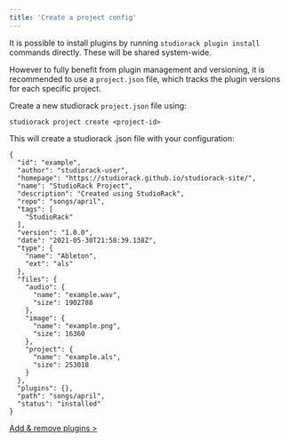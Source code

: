 ```yaml
---
title: 'Create a project config'
---
```


It is possible to install plugins by running `studiorack plugin install` commands directly. These will be shared system-wide.

However to fully benefit from plugin management and versioning, it is recommended to use a `project.json` file, which tracks the plugin versions for each specific project.

Create a new studiorack `project.json` file using:

    studiorack project create <project-id>

This will create a studiorack .json file with your configuration:

    {
      "id": "example",
      "author": "studiorack-user",
      "homepage": "https://studiorack.github.io/studiorack-site/",
      "name": "StudioRack Project",
      "description": "Created using StudioRack",
      "repo": "songs/april",
      "tags": [
        "StudioRack"
      ],
      "version": "1.0.0",
      "date": "2021-05-30T21:58:39.138Z",
      "type": {
        "name": "Ableton",
        "ext": "als"
      },
      "files": {
        "audio": {
          "name": "example.wav",
          "size": 1902788
        },
        "image": {
          "name": "example.png",
          "size": 16360
        },
        "project": {
          "name": "example.als",
          "size": 253018
        }
      },
      "plugins": {},
      "path": "songs/april",
      "status": "installed"
    }

[Add &amp; remove plugins &gt;](/docs/03-add-remove-plugins)
